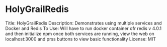 # HolyGrailRedis
Title:  HolyGrailRedis
Description: Demonstrates using multiple services and Docker and Redis
To Use:  Will have to run docker container ofr redis v 4.0.1 and then initialize npm once both services are running, view the web on localhost:3000 and prss buttons to view basic functionality
License: MIT
